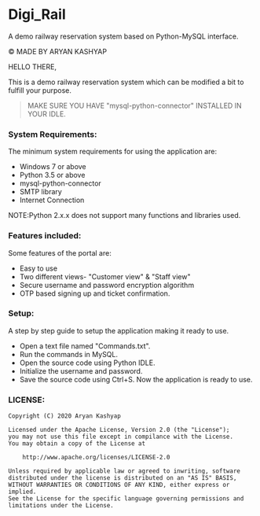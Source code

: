# Digi_Rail
A demo railway reservation system based on Python-MySQL interface.

 

© MADE BY ARYAN KASHYAP



HELLO THERE,

This is a demo railway reservation system which can be modified a bit to fulfill your purpose.


>MAKE SURE YOU HAVE "mysql-python-connector" INSTALLED IN YOUR IDLE.


<h3>System Requirements:</h3> 

The minimum system requirements for using the application are:  

- Windows 7 or above 
- Python 3.5 or above 
- mysql-python-connector
- SMTP library 
- Internet Connection  

NOTE:Python 2.x.x does not support many functions and libraries used. 

<h3>Features included:</h3> 

Some features of the portal are: 

- Easy to use 
- Two different views- "Customer view" & "Staff view"
- Secure username and password encryption algorithm 
- OTP based signing up and ticket confirmation. 
 


<h3>Setup:</h3>

A step by step guide to setup the application making it ready to use. 

- Open a text file named "Commands.txt".
- Run the commands in MySQL. 
- Open the source code using Python IDLE. 
- Initialize the username and password. 
- Save the source code using Ctrl+S. Now the application is ready to use.




<h3>LICENSE:</h3>

```
Copyright (C) 2020 Aryan Kashyap

Licensed under the Apache License, Version 2.0 (the "License");
you may not use this file except in compilance with the License.
You may obtain a copy of the License at

	http://www.apache.org/licenses/LICENSE-2.0

Unless required by applicable law or agreed to inwriting, software
distributed under the license is distributed on an "AS IS" BASIS,
WITHOUT WARRANTIES OR CONDITIONS OF ANY KIND, either express or implied.
See the License for the specific language governing permissions and
limitations under the License.

```
